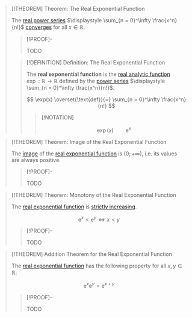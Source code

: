 >[!THEOREM] Theorem: The Real Exponential Function
>
>The [real power series](../../Real%20Power%20Series/index.md) $\displaystyle \sum_{n = 0}^\infty \frac{x^n}{n!}$ [converges](../../Real%20Power%20Series/Convergence.md) for all $x \in \mathbb{R}$.
>
>>[!PROOF]-
>>
>>TODO
>>
>
>>[!DEFINITION] Definition: The Real Exponential Function
>>
>>The **real exponential function** is the [real analytic function](../Real%20Analytic%20Functions/Real%20Analytic%20Function.md) $\exp: \mathbb{R} \to \mathbb{R}$ defined by the [power series](../../Real%20Power%20Series/index.md) $\displaystyle \sum_{n = 0}^\infty \frac{x^n}{n!}$.
>>
>>$$
>>\exp(x) \overset{\text{def}}{=} \sum_{n = 0}^\infty \frac{x^n}{n!}
>>$$
>>
>>
>>>[!NOTATION]
>>>
>>>$$
>>>\exp(x) \qquad \mathrm{e}^x
>>>$$
>>>
>>
>

>[!THEOREM] Theorem: Image of the Real Exponential Function
>
>The [image](../../../Functions/index.md) of the [real exponential function](Real%20Exponential%20Function.md) is $(0;+\infty)$, i.e. its values are always positive.
>
>>[!PROOF]-
>>
>>TODO
>>
>

>[!THEOREM] Theorem: Monotony of the Real Exponential Function
>
>The [real exponential function](Real%20Exponential%20Function.md) is [strictly increasing](../Monotony/Monotony%20of%20Real-Valued%20Functions.md).
>
>$$
>\mathrm{e}^x \lt \mathrm{e}^y \iff x \lt y
>$$
>
>>[!PROOF]-
>>
>>TODO
>>
>

>[!THEOREM] Addition Theorem for the Real Exponential Function
>
>The [real exponential function](Real%20Exponential%20Function.md) has the following property for all $x,y \in \mathbb{R}$:
>
>$$
>\mathrm{e}^x \mathrm{e}^y = \mathrm{e}^{x + y}
>$$
>
>>[!PROOF]-
>>
>>TODO
>>
>